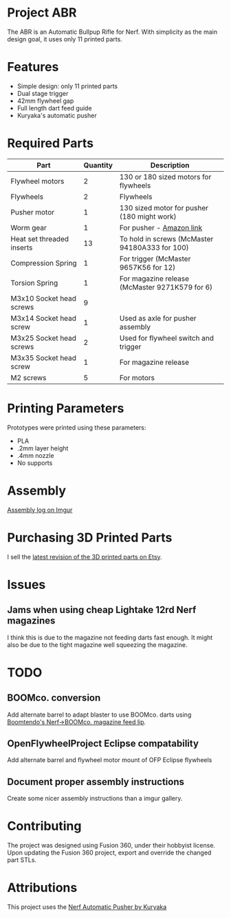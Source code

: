 
# Project ABR

The ABR is an Automatic Bullpup Rifle for Nerf. With simplicity as the main design goal, it uses only 11 printed parts. 

# Features
- Simple design: only 11 printed parts
- Dual stage trigger
- 42mm flywheel gap
- Full length dart feed guide
- Kuryaka's automatic pusher

# Required Parts

|Part            |Quantity  |Description                                                 |
|----------------|----------|------------------------------------------------------------|
|Flywheel motors |2         |130 or 180 sized motors for flywheels                       |
|Flywheels       |2         |Flywheels                                                   |
|Pusher motor    |1         |130 sized motor for pusher (180 might work)                                
|Worm gear       |1         |For pusher - [Amazon link](https://www.amazon.com/gp/product/B00EPQMKHQ/ref=oh_aui_detailpage_o09_s00) |
|Heat set threaded inserts| 13 | To hold in screws (McMaster 94180A333 for 100)            |
|Compression Spring       | 1 | For trigger (McMaster 9657K56 for 12)                     |
|Torsion Spring           | 1 | For magazine release (McMaster 9271K579 for 6)          |
|M3x10 Socket head screws | 9 |                                                          |
|M3x14 Socket head screw  | 1 | Used as axle for pusher assembly                         |
|M3x25 Socket head screws | 2 | Used for flywheel switch and trigger                     |
|M3x35 Socket head screw  | 1 | For magazine release                                     |
|M2 screws                | 5 | For motors                                               |

# Printing Parameters
Prototypes were printed using these parameters:
- PLA
- .2mm layer height
- .4mm nozzle
- No supports

# Assembly

[Assembly log on Imgur](https://imgur.com/a/5xSceZQ)

# Purchasing 3D Printed Parts

I sell the [latest revision of the 3D printed parts on Etsy](https://www.etsy.com/listing/634103494/nerf-abr-3d-printed-parts-kit).

# Issues
## Jams when using cheap Lightake 12rd Nerf magazines
I think this is due to the magazine not feeding darts fast enough. It might also be due to the tight magazine well squeezing the magazine. 

# TODO
## BOOMco. conversion
Add alternate barrel to adapt blaster to use BOOMco. darts using [Boomtendo's Nerf->BOOMco. magazine feed lip](https://www.thingiverse.com/thing:2853522). 

## OpenFlywheelProject Eclipse compatability
Add alternate barrel and flywheel motor mount of OFP Eclipse flywheels

## Document proper assembly instructions
Create some nicer assembly instructions than a imgur gallery. 

# Contributing
The project was designed using Fusion 360, under their hobbyist license. Upon updating the Fusion 360 project, export and override the changed part STLs.

# Attributions
This project uses the [Nerf Automatic Pusher by Kuryaka](https://www.thingiverse.com/thing:2980651)

